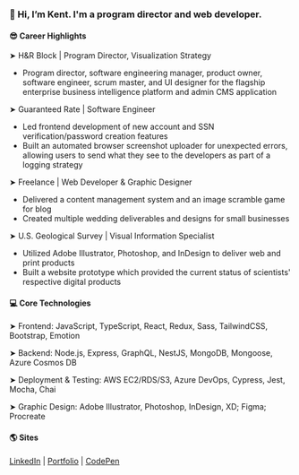 ### **👋 Hi, I’m Kent. I'm a program director and web developer.**

#### 😎 Career Highlights

➤ H&R Block | Program Director, Visualization Strategy

- Program director, software engineering manager, product owner, software engineer, scrum master, and UI designer for the flagship enterprise business intelligence platform and admin CMS application

➤ Guaranteed Rate | Software Engineer

- Led frontend development of new account and SSN verification/password creation features
- Built an automated browser screenshot uploader for unexpected errors, allowing users to send what they see to the developers as part of a logging strategy

➤ Freelance | Web Developer & Graphic Designer

- Delivered a content management system and an image scramble game for blog
- Created multiple wedding deliverables and designs for small businesses

➤ U.S. Geological Survey | Visual Information Specialist

- Utilized Adobe Illustrator, Photoshop, and InDesign to deliver web and print products
- Built a website prototype which provided the current status of scientists' respective digital products

#### 💻 Core Technologies

➤ Frontend: JavaScript, TypeScript, React, Redux, Sass, TailwindCSS, Bootstrap, Emotion

➤ Backend: Node.js, Express, GraphQL, NestJS, MongoDB, Mongoose, Azure Cosmos DB

➤ Deployment & Testing: AWS EC2/RDS/S3, Azure DevOps, Cypress, Jest, Mocha, Chai

➤ Graphic Design: Adobe Illustrator, Photoshop, InDesign, XD; Figma; Procreate

#### 🌎 Sites

[LinkedIn](https://www.linkedin.com/in/theartofwarren/) | [Portfolio](https://kent-warren.bss.design/) | [CodePen](https://codepen.io/kentagon)
